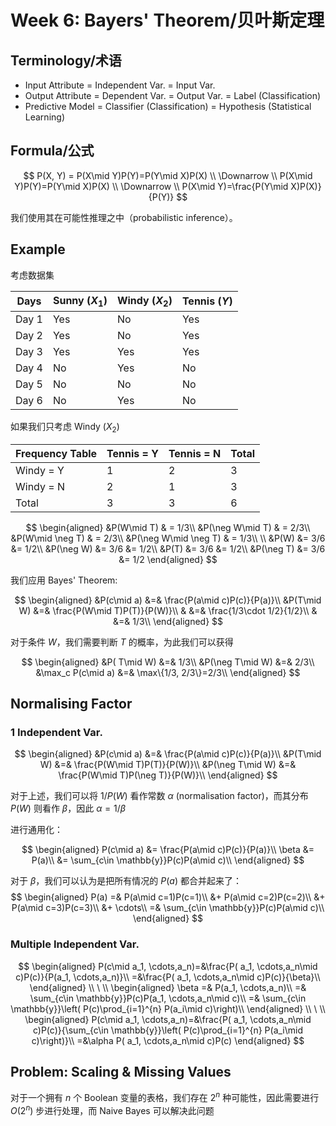 # Week 6: Bayers' Theorem/贝叶斯定理

## Terminology/术语

- Input Attribute = Independent Var. = Input Var.
- Output Attribute = Dependent Var. = Output Var. = Label (Classification)
- Predictive Model = Classifier (Classification) = Hypothesis (Statistical Learning)

## Formula/公式

$$
P(X, Y) = P(X\mid Y)P(Y)=P(Y\mid X)P(X)
\\
\Downarrow
\\
P(X\mid Y)P(Y)=P(Y\mid X)P(X)
\\
\Downarrow
\\
P(X\mid Y)=\frac{P(Y\mid X)P(X)}{P(Y)}
$$

我们使用其在可能性推理之中（probabilistic inference）。

## Example

考虑数据集

| Days  | Sunny ($X_1$) | Windy ($X_2$) | Tennis ($Y$) |
| ----- | ------------- | ------------- | ------------ |
| Day 1 | Yes           | No            | Yes          |
| Day 2 | Yes           | No            | Yes          |
| Day 3 | Yes           | Yes           | Yes          |
| Day 4 | No            | Yes           | No           |
| Day 5 | No            | No            | No           |
| Day 6 | No            | Yes           | No           |

如果我们只考虑 Windy ($X_2$)

| Frequency Table | Tennis = Y | Tennis = N | Total |
| --------------- | ---------- | ---------- | ----- |
| Windy = Y       | 1          | 2          | 3     |
| Windy = N       | 2          | 1          | 3     |
| Total           | 3          | 3          | 6     |

$$
\begin{aligned}
&P(W\mid T)           & = 1/3\\
&P(\neg W\mid T)      & = 2/3\\
&P(W\mid \neg T)      & = 2/3\\
&P(\neg W\mid \neg T) & = 1/3\\
\\
&P(W)      &= 3/6 &= 1/2\\
&P(\neg W) &= 3/6 &= 1/2\\
&P(T)      &= 3/6 &= 1/2\\
&P(\neg T) &= 3/6 &= 1/2
\end{aligned}
$$

我们应用 Bayes' Theorem:

$$
\begin{aligned}
&P(c\mid a) &=& \frac{P(a\mid c)P(c)}{P(a)}\\
&P(T\mid W) &=& \frac{P(W\mid T)P(T)}{P(W)}\\
&           &=& \frac{1/3\cdot 1/2}{1/2}\\
&           &=& 1/3\\
\end{aligned}
$$

对于条件 $W$，我们需要判断 $T$ 的概率，为此我们可以获得

$$
\begin{aligned}
&P( T\mid W) &=& 1/3\\
&P(\neg T\mid W) &=& 2/3\\
&\max_c P(c\mid a) &=& \max\{1/3, 2/3\}=2/3\\
\end{aligned}
$$

## Normalising Factor

### 1 Independent Var.

$$
\begin{aligned}
&P(c\mid a) &=& \frac{P(a\mid c)P(c)}{P(a)}\\
&P(T\mid W) &=& \frac{P(W\mid T)P(T)}{P(W)}\\
&P(\neg T\mid W) &=& \frac{P(W\mid T)P(\neg T)}{P(W)}\\
\end{aligned}
$$

对于上述，我们可以将 $1/P(W)$ 看作常数 $\alpha$ (normalisation factor)，而其分布 $P(W)$ 则看作 $\beta$，因此 $\alpha=1/\beta$

进行通用化：

$$
\begin{aligned}
P(c\mid a) &= \frac{P(a\mid c)P(c)}{P(a)}\\
\beta &= P(a)\\
      &= \sum_{c\in \mathbb{y}}P(c)P(a\mid c)\\
\end{aligned}
$$

对于 $\beta$，我们可以认为是把所有情况的 $P(a)$ 都合并起来了：
$$
\begin{aligned}
P(a) =& P(a\mid c=1)P(c=1)\\
     &+ P(a\mid c=2)P(c=2)\\
     &+ P(a\mid c=3)P(c=3)\\
     &+ \cdots\\
     =& \sum_{c\in \mathbb{y}}P(c)P(a\mid c)\\
\end{aligned}
$$


### Multiple Independent Var.

$$
\begin{aligned}
P(c\mid a_1, \cdots,a_n)=&\frac{P( a_1, \cdots,a_n\mid c)P(c)}{P(a_1, \cdots,a_n)}\\
=&\frac{P( a_1, \cdots,a_n\mid c)P(c)}{\beta}\\
\end{aligned}
\\
\ 
\\
\begin{aligned}
\beta =& P(a_1, \cdots,a_n)\\
      =& \sum_{c\in \mathbb{y}}P(c)P(a_1, \cdots,a_n\mid c)\\
      =& \sum_{c\in \mathbb{y}}\left( P(c)\prod_{i=1}^{n} P(a_i\mid c)\right)\\
\end{aligned}
\\
\ 
\\
\begin{aligned}
P(c\mid a_1, \cdots,a_n)=&\frac{P( a_1, \cdots,a_n\mid c)P(c)}{\sum_{c\in \mathbb{y}}\left( P(c)\prod_{i=1}^{n} P(a_i\mid c)\right)}\\
=&\alpha P( a_1, \cdots,a_n\mid c)P(c)
\end{aligned}
$$

## Problem: Scaling & Missing Values

对于一个拥有 $n$ 个 Boolean 变量的表格，我们存在 $2^n$ 种可能性，因此需要进行 $O(2^n)$ 步进行处理，而 Naive Bayes 可以解决此问题